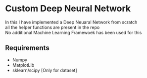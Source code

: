 # Custom Deep Neural Network
In this I have implemented a Deep Neuaral Network from scratch<br>
all the helper functions are present in the repo<br>
No additional Machine Learning Framewoek has been used for this
## Requirements
- Numpy
- MatplotLib
- sklearn/scipy [Only for dataset]
